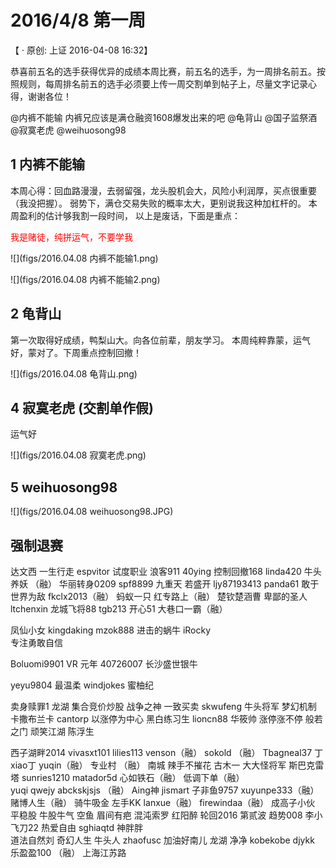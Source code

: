 # 2016/4/8 第一周

【 · 原创: 上证     2016-04-08 16:32】

恭喜前五名的选手获得优异的成绩本周比赛，前五名的选手，为一周排名前五。按照规则，每周排名前五的选手必须要上传一周交割单到帖子上，尽量文字记录心得，谢谢各位！
   
@内裤不能输    内裤兄应该是满仓融资1608爆发出来的吧
@龟背山 
@国子监祭酒
@寂寞老虎
@weihuosong98

## 1 内裤不能输
本周心得：回血路漫漫，去弱留强，龙头股机会大，风险小利润厚，买点很重要（我没把握）。
弱势下，满仓交易失败的概率太大，更别说我这种加杠杆的。
 本周盈利的估计够我割一段时间，
以上是废话，下面是重点：
   
<font color="red">我是赌徒，纯拼运气，不要学我</font>

![](figs/2016.04.08 内裤不能输1.png)

![](figs/2016.04.08 内裤不能输2.png)

## 2 龟背山

第一次取得好成绩，鸭梨山大。向各位前辈，朋友学习。
本周纯粹靠蒙，运气好，蒙对了。下周重点控制回撤！

![](figs/2016.04.08 龟背山.png)

## 4 寂寞老虎 (交割单作假)
运气好

![](figs/2016.04.08 寂寞老虎.png)

## 5 weihuosong98 
![](figs/2016.04.08 weihuosong98.JPG)

## 强制退赛

达文西
一生行走
espvitor
试度职业
浪客911
40ying
控制回撤168
linda420
牛头养妖 （融）
华丽转身0209
spf8899
九重天
若盛开
ljy87193413
panda61
敢于世界为敌
fkclx2013（融）
蚂蚁一只
红专路上（融）
楚钦楚涵曹
卑鄙的圣人
ltchenxin
龙城飞将88 
tgb213
开心51
大巷口一霸（融）
   
凤仙小女
kingdaking
mzok888
进击的蜗牛
iRocky   
专注勇敢自信
   
Boluomi9901
VR 元年
40726007
长沙盛世银牛
   
yeyu9804 
最温柔
windjokes
蜜柚纪
   
卖身赎罪1 
龙湖 
集合竞价炒股 
战争之神
一致买卖 
skwufeng
牛头将军 
梦幻机制
卡撒布兰卡 
cantorp 
以涨停为中心 
黑白练习生 
lioncn88
华筱帅
涨停涨不停 
般若之门
顽笑江湖
陈浮生
   
西子湖畔2014
vivasxt101
lilies113
venson（融）
sokold （融）
Tbagneal37
丁xiao丁
yuqin（融）
专业村 （融）
南城 
辣手不摧花
古木一
大大怪将军
斯巴克雷塔
sunries1210
matador5d 
心如铁石（融）
低调下单（融）  
yuqi 
qwejy 
abckskjsjs （融）
Aing神
jismart 
子非鱼9757 
xuyunpe333（融） 
赌博人生（融） 
骑牛吸金
左手KK 
lanxue（融） 
firewindaa（融）
成高子小伙 
平稳股
牛股牛气
空鱼
眉间有疤
混沌索罗
红阳醉
轮回2016
第贰波
趋势008
李小飞刀22
热爱自由
sghiaqtd 
神胖胖  
道法自然刘
奇幻人生
牛头人
zhaofusc
加油好南儿
龙湖
净净
kobekobe
djykk
乐盈盈100  （融）
上海江苏路 